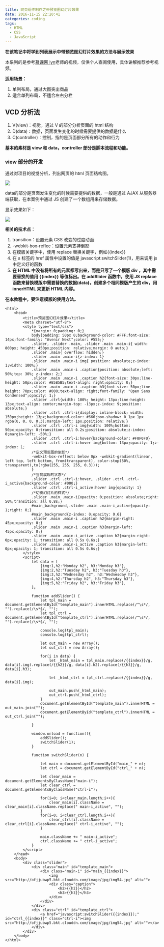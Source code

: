```yaml
---
title: 网页组件制作之带预览图幻灯片效果
date: 2016-11-15 22:20:41
categories: coding
tags:
  - HTML
  - CSS
  - JavaScript
---
```


**在该笔记中将学到列表展示中带预览图幻灯片效果的方法与展示效果**

本系列的是参考[慕课网 lyn](http://www.imooc.com/u/104593/courses?sort=publishh)老师的视频，仅供个人查阅使用，具体讲解推荐参考视频。

**适用场景：**

1. 单列布局，通过大图突出商品
2. 适合单列布局，不适合左右分栏

## VCD 分析法

1. V(view)：视觉，通过 V 的部分分析页面的 html 结构
2. D(data)：数据，页面发生变化的时候需要提供的数据是什么
3. C(controller)：控制，指的是页面部分所有的动作和行为

**基本的素材是 view 和 data，controller 部分是脚本流程和功能。**

### view 部分的开发

通过对项目的视觉分析，列出网页的 html 页面结构图。

![](http://ofjjubwp5.bkt.clouddn.com/image/png/img53.PNG)

data的部分是页面发生变化的时候需要提供的数据，一般是通过 AJAX 从服务器端获取，在本案例中通过 JS 创建了一个数组用来存储数据。

显示效果如下：

![](http://ofjjubwp5.bkt.clouddn.com/image/jpg/img55.PNG)

<!--more-->

**相关的技术点：**

1. transition：设置元素 CSS 改变的过度动画
2. -webkit-box-reflec：设置元素支持倒影
3. 在模版关键字中，使用 replace 替换关键字，例如{{index}}
4. 在 a 标签的 href 属性中设置的值是 javascript:switchSlider(1)，用来调用 js 中定义好的函数
5. **在 HTML 中没有将所有的元素都写出来，而是只写了一个模版 div ，其中需要替换的值用 {{index}} 等值标出。在 addSlider 函数中，使用 JS replace 函数来替换模版中需要替换的数据(data)，创建多个相同模版产生的 div，用 innerHTML 来更新 HTML 内容。**

**在本教程中，要注意模版的使用方法。**
	
	<html>
	    <head>
	        <title>预览图幻灯片效果</title>
	        <meta charset="utf-8">
	        <style type="text/css">
	            *{margin: 0;padding: 0;}
	            body{padding: 50px 0;background-color: #FFF;font-size: 14px;font-family: "Avenir Next";color: #555;}
	            .slider, .slider .main, .slider .main .main-i{ width: 800px; height: 450px;position: relative;margin: 0 auto;}
	            .slider .main{ overflow: hidden;}
	            .slider .main .main-i{z-index: 1}
	            .slider .main .main-i img{ position: absolute;z-index: 1;width: 100%;}
	            .slider .main .main-i .caption{position: absolute;left: 50%;top: 30%; z-index: 2;}
	            .slider .main .main-i .caption h2{font-size: 30px;line-height: 50px;color: #B5B5B5;text-align: right;opacity: 0;}
	            .slider .main .main-i .caption h3{font-size: 50px;line-height: 70px;color: #000;text-align: right;font-family: "Open Sans Condensed";opacity: 1;}
	            .slider .ctrl{width: 100%; height: 13px;line-height: 13px;text-align: center;margin-top: -13px;z-index: 9;position: absolute;}
	            .slider .ctrl .ctrl-i{display: inline-block; width: 150px;height: 13px;background-color: #666;box-shadow: 0 1px 1px rgba(0, 0, 0, 0.3);margin-left: 1px;position: relative;}
	            .slider .ctrl .ctrl-i img{width: 100%;bottom: 50px;opacity: 0;transition: all 0.2s;position: absolute;z-index: 0;margin-left: -50%;}
	            .slider .ctrl .ctrl-i:hover{background-color: #F0F0F0}
	            .slider .ctrl .ctrl-i:hover img{bottom: 13px;opacity: 1;z-index: 1;
	            /*定义预览图的倒影*/
	            -webkit-box-reflect: below 0px -webkit-gradient(linear, left top, left bottom, from(transparent), color-stop(50%, transparent),to(rgba(255, 255, 255, 0.3)));
	            }
	            /*当前展现的状态*/
	            .slider .ctrl .ctrl-i:hover, .slider .ctrl .ctrl-i_active{background-color: #000;}
	            .slider .ctrl .ctrl-i_active:hover img{opacity: 1}
	            /*切换幻灯片的样式*/
	            .slider .main .main-i{opacity: 0;position: absolute;right: 50%;transition: all 0.8s;}
	            #main_background,.slider .main .main-i_active{opacity: 1;right: 0;}
	            #main_background{z-index: 0;opacity: 0.6}
	            .slider .main .main-i .caption h2{margin-right: 45px;opacity: 0;}
	            .slider .main .main-i .caption h3{margin-left: 45px;opacity: 0;}
	            .slider .main .main-i_active .caption h2{margin-right: 0px;opacity: 1; transition: all 0.5s 0.6s;}
	            .slider .main .main-i_active .caption h3{margin-left: 0px;opacity: 1; transition: all 0.5s 0.6s;}             
	        </style>
	        <script> 
	            let data = [
	                {img:1,h2:"Monday h2", h3:"Monday h3"},
	                {img:2,h2:"Tuesday h2", h3:"Tuesday h3"},
	                {img:3,h2:"Wednesday h2", h3:"Wednesday h3"},
	                {img:4,h2:"Thursday h2", h3:"Thursday h3"},
	                {img:5,h2:"Friday h2", h3:"Friday h3"},
	            ];
	
	            function addSlider() {
	                let tpl_main = document.getElementById("template_main").innerHTML.replace(/^\s*/, "").replace(/\s*$/, "");
	                let tpl_ctrl = document.getElementById("template_ctrl").innerHTML.replace(/^\s*/, "").replace(/\s*$/, "");
	
	                console.log(tpl_main);
	                console.log(tpl_ctrl);
	
	                let out_main = new Array();
	                let out_ctrl = new Array();
	
	                for(i in data) {
	                    let _html_main = tpl_main.replace(/{{index}}/g, data[i].img).replace(/{{h2}}/g, data[i].h2).replace(/{{h3}}/g, data[i].h3);
	                    
	                    let _html_ctrl = tpl_ctrl.replace(/{{index}}/g, data[i].img);
	
	                    out_main.push(_html_main);
	                    out_ctrl.push(_html_ctrl);
	                }
	                document.getElementById("template_main").innerHTML = out_main.join("");
	                document.getElementById("template_ctrl").innerHTML = out_ctrl.join("");
	
	            }
	
	            window.onload = function(){
	                addSlider();
	                switchSlider(1);
	            }
	
	            function switchSlider(n) {
	
	                let main = document.getElementById("main_" + n);
	                let ctrl = document.getElementById("ctrl_" + n);
	
	                let clear_main = document.getElementsByClassName("main-i");
	                let clear_ctrl = document.getElementsByClassName("ctrl-i");
	
	                for(i=0; i<clear_main.length;i++){
	                    clear_main[i].className = clear_main[i].className.replace(" main-i_active", "");
	                }
	                for(i=0; i<clear_ctrl.length;i++){
	                    clear_ctrl[i].className = clear_ctrl[i].className.replace(" ctrl-i_active", "");
	                }
	
	                main.className += " main-i_active";
	                ctrl.className += " ctrl-i_active";
	            }         
	        </script>
	    </head>
	    <body>
	        <div class="slider">
	            <div class="main" id="template_main">
	                <div class="main-i" id="main_{{index}}">
	                    <img src="http://ofjjubwp5.bkt.clouddn.com/image/jpg/img54.jpg" alt="">
	                    <div class="caption">
	                        <h2>{{h2}}</h2>
	                        <h3>{{h3}}</h3>
	                    </div>
	                </div>
	            </div>
	            <div class="ctrl" id="template_ctrl">
	                <a href="javascript:switchSlider({{index}});" id="ctrl_{{index}}" class="ctrl-i"><img src="http://ofjjubwp5.bkt.clouddn.com/image/jpg/img54.jpg" alt=""></a>
	            </div>
	        </div>
	    </body>
	</html>














